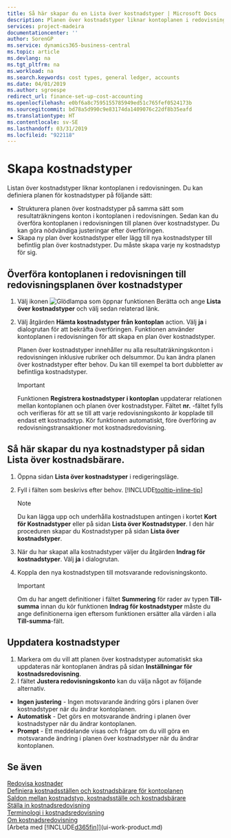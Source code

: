 ```yaml
---
title: Så här skapar du en Lista över kostnadstyper | Microsoft Docs
description: Planen över kostnadstyper liknar kontoplanen i redovisningen.
services: project-madeira
documentationcenter: ''
author: SorenGP
ms.service: dynamics365-business-central
ms.topic: article
ms.devlang: na
ms.tgt_pltfrm: na
ms.workload: na
ms.search.keywords: cost types, general ledger, accounts
ms.date: 04/01/2019
ms.author: sgroespe
redirect_url: finance-set-up-cost-accounting
ms.openlocfilehash: e0bf6a8c7595155785949ed51c765fef0524173b
ms.sourcegitcommit: bd78a5d990c9e83174da1409076c22df8b35eafd
ms.translationtype: HT
ms.contentlocale: sv-SE
ms.lasthandoff: 03/31/2019
ms.locfileid: "922118"
---
```

# <a name="set-up-cost-types"></a>Skapa kostnadstyper
Listan över kostnadstyper liknar kontoplanen i redovisningen. Du kan definiera planen för kostnadstyper på följande sätt:  

-   Strukturera planen över kostnadstyper på samma sätt som resultaträkningens konton i kontoplanen i redovisningen. Sedan kan du överföra kontoplanen i redovisningen till planen över kostnadstyper. Du kan göra nödvändiga justeringar efter överföringen.  
-   Skapa ny plan över kostnadstyper eller lägg till nya kostnadstyper till befintlig plan över kostnadstyper. Du måste skapa varje ny kostnadstyp för sig.  

## <a name="to-transfer-the-general-ledger-chart-of-accounts-to-the-chart-of-cost-types"></a>Överföra kontoplanen i redovisningen till redovisningsplanen över kostnadstyper  
1.  Välj ikonen ![Glödlampa som öppnar funktionen Berätta](media/ui-search/search_small.png "Berätta vad du vill göra") och ange **Lista över kostnadstyper** och välj sedan relaterad länk.  
2.  Välj åtgärden **Hämta kostnadstyper från kontoplan** action. Välj **ja** i dialogrutan för att bekräfta överföringen. Funktionen använder kontoplanen i redovisningen för att skapa en plan över kostnadstyper.  

    Planen över kostnadstyper innehåller nu alla resultaträkningskonton i redovisningen inklusive rubriker och delsummor. Du kan ändra planen över kostnadstyper efter behov. Du kan till exempel ta bort dubbletter av befintliga kostnadstyper.  

    > [!IMPORTANT]  
    >  Funktionen **Registrera kostnadstyper i kontoplan** uppdaterar relationen mellan kontoplanen och planen över kostnadstyper. Fältet **nr.** -fältet fylls och verifieras för att se till att varje redovisningskonto är kopplade till endast ett kostnadstyp. Kör funktionen automatiskt, före överföring av redovisningstransaktioner mot kostnadsredovisning.  

## <a name="to-set-up-new-cost-types-in-the-chart-of-cost-types-page"></a>Så här skapar du nya kostnadstyper på sidan Lista över kostnadsbärare.  
1.  Öppna sidan **Lista över kostnadstyper** i redigeringsläge.  
2.  Fyll i fälten som beskrivs efter behov. [!INCLUDE[tooltip-inline-tip](includes/tooltip-inline-tip_md.md)]

    > [!NOTE]  
    >  Du kan lägga upp och underhålla kostnadstupen antingen i kortet **Kort för Kostnadstyper** eller på sidan **Lista över Kostnadstyper**. I den här proceduren skapar du Kostnadstyper på sidan **Lista över kostnadstyper**.

3.  När du har skapat alla kostnadstyper väljer du åtgärden **Indrag för kostnadstyper**. Välj **ja** i dialogrutan.  
4.  Koppla den nya kostnadstypen till motsvarande redovisningskonto.  

    > [!IMPORTANT]  
    >  Om du har angett definitioner i fältet **Summering** för rader av typen **Till-summa** innan du kör funktionen **Indrag för kostnadstyper** måste du ange definitionerna igen eftersom funktionen ersätter alla värden i alla **Till-summa**-fält.  

## <a name="to-update-cost-types"></a>Uppdatera kostnadstyper  
1.  Markera om du vill att planen över kostnadstyper automatiskt ska uppdateras när kontoplanen ändras på sidan **Inställningar för kostnadsredovisning**.  
2.  I fältet **Justera redovisningskonto** kan du välja något av följande alternativ.  

- **Ingen justering** - Ingen motsvarande ändring görs i planen över kostnadstyper när du ändrar kontoplanen.  
- **Automatisk** - Det görs en motsvarande ändring i planen över kostnadstyper när du ändrar kontoplanen.  
- **Prompt** - Ett meddelande visas och frågar om du vill göra en motsvarande ändring i planen över kostnadstyper när du ändrar kontoplanen.  

## <a name="see-also"></a>Se även  
[Redovisa kostnader](finance-manage-cost-accounting.md)  
[Definiera kostnadsställen och kostnadsbärare för kontoplanen](finance-defining-cost-centers-and-cost-objects-for-chart-of-accounts.md)   
[Saldon mellan kostnadstyp, kostnadsställe och kostnadsbärare](finance-balances-between-cost-type-cost-center-and-cost-object.md)   
[Ställa in kostnadsredovisning](finance-set-up-cost-accounting.md)   
[Terminologi i kostnadsredovisning](finance-terminology-in-cost-accounting.md)   
[Om kostnadsredovisning](finance-about-cost-accounting.md)  
[Arbeta med [!INCLUDE[d365fin](includes/d365fin_md.md)]](ui-work-product.md)
